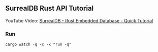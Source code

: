 
## SurrealDB Rust API Tutorial

YouTube Video: [SurrealDB - Rust Embedded Database - Quick Tutorial](https://www.youtube.com/watch?v=iOyvum0D3LM&list=PL7r-PXl6ZPcCIOFaL7nVHXZvBmHNhrh_Q)

### Run

`cargo watch -q -c -x "run -q"`